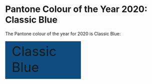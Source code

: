 # Pantone Colour of the Year 2020: Classic Blue

The Pantone colour of the year for 2020 is Classic Blue:

<table>
  <tbody>
    <tr>
      <td style="background-color: #0F4C81; min-width: 200px; min-height: 200px; color: white: font-weight: bold; font-size: 42px;">Classic<br/>Blue</td>
    </tr>
  </tbody>
</table>

